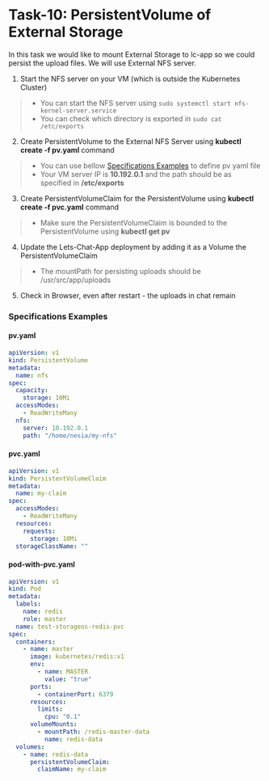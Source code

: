 # Task-10: PersistentVolume of External Storage 
In this task we would like to mount External Storage to lc-app so we could persist the upload files.
We will use External NFS server.
1. Start the NFS server on your VM (which is outside the Kubernetes Cluster)
  > * You can start the NFS server using `sudo systemctl start nfs-kernel-server.service`
  > * You can check which directory is exported in `sudo cat /etc/exports`
2. Create PersistentVolume to the External NFS Server using **kubectl create -f pv.yaml** command
  > * You can use bellow [Specifications Examples](#specifications-examples) to define pv yaml file
  > * Your VM server IP is **10.192.0.1** and the path should be as specified in **/etc/exports**
3. Create PersistentVolumeClaim for the PersistentVolume using **kubectl create -f pvc.yaml** command
  > * Make sure the PersistentVolumeClaim is bounded to the PersistentVolume using **kubectl get pv**
4. Update the Lets-Chat-App deployment by adding it as a Volume the PersistentVolumeClaim
  > * The mountPath for persisting uploads should be /usr/src/app/uploads
5. Check in Browser, even after restart - the uploads in chat remain

  
### Specifications Examples
#### pv.yaml
```yaml
apiVersion: v1
kind: PersistentVolume
metadata:
  name: nfs
spec:
  capacity:
    storage: 10Mi
  accessModes:
    - ReadWriteMany
  nfs:
    server: 10.192.0.1
    path: "/home/nesia/my-nfs"
```
#### pvc.yaml
```yaml
apiVersion: v1
kind: PersistentVolumeClaim
metadata:
  name: my-claim
spec:
  accessModes:
    - ReadWriteMany
  resources:
    requests:
      storage: 10Mi
  storageClassName: ""
```

#### pod-with-pvc.yaml
```yaml
apiVersion: v1
kind: Pod
metadata:
  labels:
    name: redis
    role: master
  name: test-storageos-redis-pvc
spec:
  containers:
    - name: master
      image: kubernetes/redis:v1
      env:
        - name: MASTER
          value: "true"
      ports:
        - containerPort: 6379
      resources:
        limits:
          cpu: "0.1"
      volumeMounts:
        - mountPath: /redis-master-data
          name: redis-data
  volumes:
    - name: redis-data
      persistentVolumeClaim:
        claimName: my-claim
```
